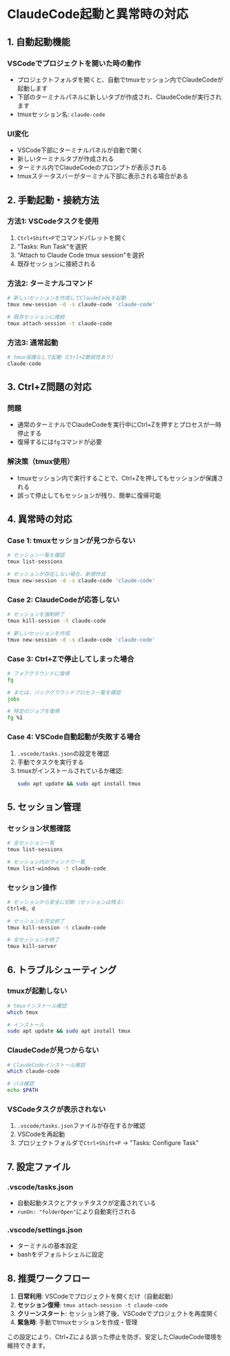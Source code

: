 # ClaudeCode起動と異常時の対応

## 1. 自動起動機能

### VSCodeでプロジェクトを開いた時の動作
- プロジェクトフォルダを開くと、自動でtmuxセッション内でClaudeCodeが起動します
- 下部のターミナルパネルに新しいタブが作成され、ClaudeCodeが実行されます
- tmuxセッション名: `claude-code`

### UI変化
- VSCode下部にターミナルパネルが自動で開く
- 新しいターミナルタブが作成される
- ターミナル内でClaudeCodeのプロンプトが表示される
- tmuxステータスバーがターミナル下部に表示される場合がある

## 2. 手動起動・接続方法

### 方法1: VSCodeタスクを使用
1. `Ctrl+Shift+P`でコマンドパレットを開く
2. "Tasks: Run Task"を選択
3. "Attach to Claude Code tmux session"を選択
4. 既存セッションに接続される

### 方法2: ターミナルコマンド
```bash
# 新しいセッションを作成してClaudeCodeを起動
tmux new-session -d -s claude-code 'claude-code'

# 既存セッションに接続
tmux attach-session -t claude-code
```

### 方法3: 通常起動
```bash
# tmux保護なしで起動（Ctrl+Z脆弱性あり）
claude-code
```

## 3. Ctrl+Z問題の対応

### 問題
- 通常のターミナルでClaudeCodeを実行中にCtrl+Zを押すとプロセスが一時停止する
- 復帰するには`fg`コマンドが必要

### 解決策（tmux使用）
- tmuxセッション内で実行することで、Ctrl+Zを押してもセッションが保護される
- 誤って停止してもセッションが残り、簡単に復帰可能

## 4. 異常時の対応

### Case 1: tmuxセッションが見つからない
```bash
# セッション一覧を確認
tmux list-sessions

# セッションが存在しない場合、新規作成
tmux new-session -d -s claude-code 'claude-code'
```

### Case 2: ClaudeCodeが応答しない
```bash
# セッションを強制終了
tmux kill-session -t claude-code

# 新しいセッションを作成
tmux new-session -d -s claude-code 'claude-code'
```

### Case 3: Ctrl+Zで停止してしまった場合
```bash
# フォアグラウンドに復帰
fg

# または、バックグラウンドプロセス一覧を確認
jobs

# 特定のジョブを復帰
fg %1
```

### Case 4: VSCode自動起動が失敗する場合
1. `.vscode/tasks.json`の設定を確認
2. 手動でタスクを実行する
3. tmuxがインストールされているか確認:
   ```bash
   sudo apt update && sudo apt install tmux
   ```

## 5. セッション管理

### セッション状態確認
```bash
# 全セッション一覧
tmux list-sessions

# セッション内のウィンドウ一覧
tmux list-windows -t claude-code
```

### セッション操作
```bash
# セッションから安全に切断（セッションは残る）
Ctrl+B, d

# セッションを完全終了
tmux kill-session -t claude-code

# 全セッションを終了
tmux kill-server
```

## 6. トラブルシューティング

### tmuxが起動しない
```bash
# tmuxインストール確認
which tmux

# インストール
sudo apt update && sudo apt install tmux
```

### ClaudeCodeが見つからない
```bash
# ClaudeCodeインストール確認
which claude-code

# パス確認
echo $PATH
```

### VSCodeタスクが表示されない
1. `.vscode/tasks.json`ファイルが存在するか確認
2. VSCodeを再起動
3. プロジェクトフォルダで`Ctrl+Shift+P` → "Tasks: Configure Task"

## 7. 設定ファイル

### .vscode/tasks.json
- 自動起動タスクとアタッチタスクが定義されている
- `runOn: "folderOpen"`により自動実行される

### .vscode/settings.json
- ターミナルの基本設定
- bashをデフォルトシェルに設定

## 8. 推奨ワークフロー

1. **日常利用**: VSCodeでプロジェクトを開くだけ（自動起動）
2. **セッション復帰**: `tmux attach-session -t claude-code`
3. **クリーンスタート**: セッション終了後、VSCodeでプロジェクトを再度開く
4. **緊急時**: 手動でtmuxセッションを作成・管理

この設定により、Ctrl+Zによる誤った停止を防ぎ、安定したClaudeCode環境を維持できます。